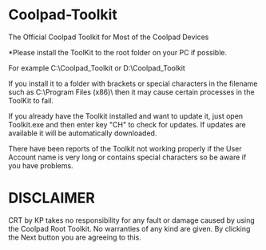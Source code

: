 # Coolpad-Toolkit
The Official Coolpad Toolkit for Most of the Coolpad Devices

*Please install the ToolKit to the root folder on your PC if possible. 

For example C:\Coolpad_Toolkit or D:\Coolpad_Toolkit

If you install it to a folder with brackets or special characters in the filename such 
as C:\Program Files (x86)\ then it may cause certain processes in the ToolKit to fail.

If you already have the Toolkit installed and want to update it, just open Toolkit.exe
and then enter key "CH" to check for updates. If updates are available it will be
automatically downloaded.

There have been reports of the Toolkit not working properly if the User Account
name is very long or contains special characters so be aware if you have problems.

# DISCLAIMER
CRT by KP takes no responsibility for any fault or damage caused by using the
Coolpad Root Toolkit. No warranties of any kind are given. By clicking the Next
button you are agreeing to this.

